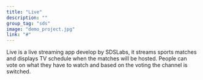 ```yaml
---
title: "Live"
description: ""
group_tag: "sds"
image: "demo_project.jpg" 
link: "#"
---
```


Live is a live streaming app develop by SDSLabs, it streams sports matches and displays TV schedule when the matches will be hosted. 
People can vote on what they have to watch and based on the voting the channel is switched.